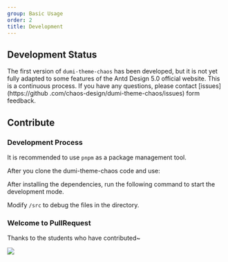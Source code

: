 ```yaml
---
group: Basic Usage
order: 2
title: Development
---
```


## Development Status

The first version of `dumi-theme-chaos` has been developed, but it is not yet fully adapted to some features of the Antd Design 5.0 official website. This is a continuous process. If you have any questions, please contact [issues](https://github .com/chaos-design/dumi-theme-chaos/issues) form feedback.

## Contribute

### Development Process

It is recommended to use `pnpm` as a package management tool.

After you clone the dumi-theme-chaos code and use:

<InstallDependencies
  pnpm='$ pnpm install'
  npm='$ npm install'
  yarn='$ yarn'
/>

After installing the dependencies, run the following command to start the development mode.

<InstallDependencies
  pnpm='$ pnpm run start'
  npm='$ npm run start'
  yarn='$ yarn run start'
/>

Modify `/src` to debug the files in the directory.

### Welcome to PullRequest

Thanks to the students who have contributed~

<p>
  <a href="https://github.com/chaos-design/dumi-theme-chaos/graphs/contributors">
    <img src="https://contrib.rocks/image?repo=chaos-design/dumi-theme-chaos" />
  </a>
</p>
